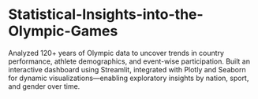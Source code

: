 # Statistical-Insights-into-the-Olympic-Games

Analyzed 120+ years of Olympic data to uncover trends in country performance, athlete demographics, and event-wise participation. Built an interactive dashboard using Streamlit, integrated with Plotly and Seaborn for dynamic visualizations—enabling exploratory insights by nation, sport, and gender over time.
